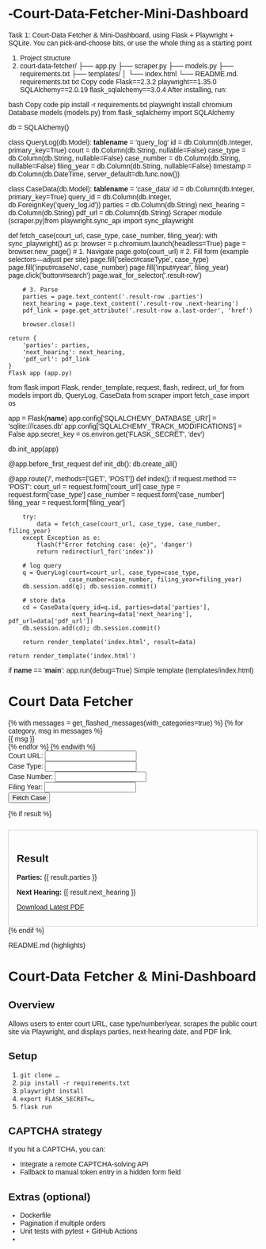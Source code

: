 # -Court-Data-Fetcher-Mini-Dashboard
Task 1: Court-Data Fetcher & Mini-Dashboard, using Flask + Playwright + SQLite. You can pick-and-choose bits, or use the whole thing as a starting point
1. Project structure
2. court-data-fetcher/
├── app.py
├── scraper.py
├── models.py
├── requirements.txt
├── templates/
│   └── index.html
└── README.md.
requirements.txt
txt
Copy code
Flask==2.3.2
playwright==1.35.0
SQLAlchemy==2.0.19
flask_sqlalchemy==3.0.4
After installing, run:

bash
Copy code
pip install -r requirements.txt
playwright install chromium
Database models (models.py)
from flask_sqlalchemy import SQLAlchemy

db = SQLAlchemy()

class QueryLog(db.Model):
    __tablename__ = 'query_log'
    id = db.Column(db.Integer, primary_key=True)
    court       = db.Column(db.String, nullable=False)
    case_type   = db.Column(db.String, nullable=False)
    case_number = db.Column(db.String, nullable=False)
    filing_year = db.Column(db.String, nullable=False)
    timestamp   = db.Column(db.DateTime, server_default=db.func.now())

class CaseData(db.Model):
    __tablename__ = 'case_data'
    id           = db.Column(db.Integer, primary_key=True)
    query_id     = db.Column(db.Integer, db.ForeignKey('query_log.id'))
    parties      = db.Column(db.String)
    next_hearing = db.Column(db.String)
    pdf_url      = db.Column(db.String)
    Scraper module (scraper.py)from playwright.sync_api import sync_playwright

def fetch_case(court_url, case_type, case_number, filing_year):
    with sync_playwright() as p:
        browser = p.chromium.launch(headless=True)
        page = browser.new_page()
        # 1. Navigate
        page.goto(court_url)
        # 2. Fill form (example selectors—adjust per site)
        page.fill('select#caseType', case_type)
        page.fill('input#caseNo', case_number)
        page.fill('input#year', filing_year)
        page.click('button#search')
        page.wait_for_selector('.result-row')

        # 3. Parse
        parties = page.text_content('.result-row .parties')
        next_hearing = page.text_content('.result-row .next-hearing')
        pdf_link = page.get_attribute('.result-row a.last-order', 'href')

        browser.close()

    return {
        'parties': parties,
        'next_hearing': next_hearing,
        'pdf_url': pdf_link
    }
    Flask app (app.py)
from flask import Flask, render_template, request, flash, redirect, url_for
from models import db, QueryLog, CaseData
from scraper import fetch_case
import os

app = Flask(__name__)
app.config['SQLALCHEMY_DATABASE_URI'] = 'sqlite:///cases.db'
app.config['SQLALCHEMY_TRACK_MODIFICATIONS'] = False
app.secret_key = os.environ.get('FLASK_SECRET', 'dev')

db.init_app(app)

@app.before_first_request
def init_db():
    db.create_all()

@app.route('/', methods=['GET', 'POST'])
def index():
    if request.method == 'POST':
        court_url   = request.form['court_url']
        case_type   = request.form['case_type']
        case_number = request.form['case_number']
        filing_year = request.form['filing_year']

        try:
            data = fetch_case(court_url, case_type, case_number, filing_year)
        except Exception as e:
            flash(f"Error fetching case: {e}", 'danger')
            return redirect(url_for('index'))

        # log query
        q = QueryLog(court=court_url, case_type=case_type,
                     case_number=case_number, filing_year=filing_year)
        db.session.add(q); db.session.commit()

        # store data
        cd = CaseData(query_id=q.id, parties=data['parties'],
                      next_hearing=data['next_hearing'], pdf_url=data['pdf_url'])
        db.session.add(cd); db.session.commit()

        return render_template('index.html', result=data)

    return render_template('index.html')

if __name__ == '__main__':
    app.run(debug=True)
    Simple template (templates/index.html)
<!DOCTYPE html>
<html lang="en">
<head>
  <meta charset="UTF-8">
  <title>Court Data Fetcher</title>
  <style>
    body { font-family: sans-serif; padding:2rem; }
    .result { margin-top:1.5rem; border:1px solid #ccc; padding:1rem; }
  </style>
</head>
<body>
  <h1>Court Data Fetcher</h1>
  {% with messages = get_flashed_messages(with_categories=true) %}
    {% for category, msg in messages %}
      <div class="flash {{ category }}">{{ msg }}</div>
    {% endfor %}
  {% endwith %}

  <form method="post">
    <label>Court URL:     <input name="court_url"   required></label><br>
    <label>Case Type:     <input name="case_type"   required></label><br>
    <label>Case Number:   <input name="case_number" required></label><br>
    <label>Filing Year:   <input name="filing_year" required></label><br>
    <button type="submit">Fetch Case</button>
  </form>

  {% if result %}
    <div class="result">
      <h2>Result</h2>
      <p><strong>Parties:</strong> {{ result.parties }}</p>
      <p><strong>Next Hearing:</strong> {{ result.next_hearing }}</p>
      <p><a href="{{ result.pdf_url }}" target="_blank">Download Latest PDF</a></p>
    </div>
  {% endif %}
</body>
</html>
README.md (highlights)

# Court-Data Fetcher & Mini-Dashboard

## Overview
Allows users to enter court URL, case type/number/year, scrapes the public court site via Playwright, and displays parties, next-hearing date, and PDF link.

## Setup
1. `git clone …`
2. `pip install -r requirements.txt`
3. `playwright install`
4. `export FLASK_SECRET=…`
5. `flask run`

## CAPTCHA strategy
If you hit a CAPTCHA, you can:
- Integrate a remote CAPTCHA-solving API
- Fallback to manual token entry in a hidden form field

## Extras (optional)
- Dockerfile
- Pagination if multiple orders
- Unit tests with pytest + GitHub Actions
-
